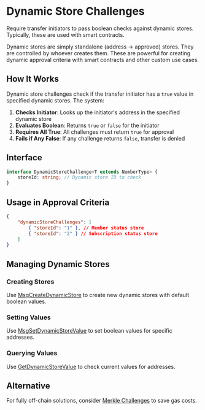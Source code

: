 # Dynamic Store Challenges

Require transfer initiators to pass boolean checks against dynamic stores. Typically, these are used with smart contracts.

Dynamic stores are simply standalone (address -> approved) stores. They are controlled by whoever creates them. These are powerful for creating dynamic approval criteria with smart contracts and other custom use cases.

## How It Works

Dynamic store challenges check if the transfer initiator has a `true` value in specified dynamic stores. The system:

1. **Checks Initiator**: Looks up the initiator's address in the specified dynamic store
2. **Evaluates Boolean**: Returns `true` or `false` for the initiator
3. **Requires All True**: All challenges must return `true` for approval
4. **Fails if Any False**: If any challenge returns `false`, transfer is denied

## Interface

```typescript
interface DynamicStoreChallenge<T extends NumberType> {
    storeId: string; // Dynamic store ID to check
}
```

## Usage in Approval Criteria

```json
{
    "dynamicStoreChallenges": [
        { "storeId": "1" }, // Member status store
        { "storeId": "2" } // Subscription status store
    ]
}
```

## Managing Dynamic Stores

### Creating Stores

Use [MsgCreateDynamicStore](../../messages/msg-create-dynamic-store.md) to create new dynamic stores with default boolean values.

### Setting Values

Use [MsgSetDynamicStoreValue](../../messages/msg-set-dynamic-store-value.md) to set boolean values for specific addresses.

### Querying Values

Use [GetDynamicStoreValue](../../queries/get-dynamic-store-value.md) to check current values for addresses.

## Alternative

For fully off-chain solutions, consider [Merkle Challenges](merkle-challenges.md) to save gas costs.
